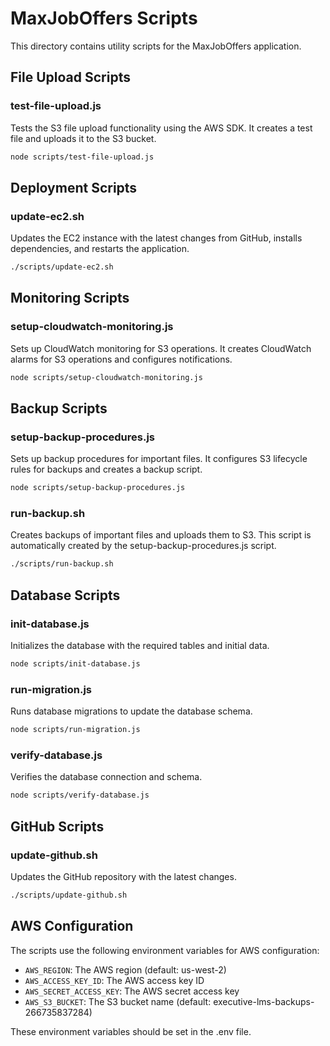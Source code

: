 # MaxJobOffers Scripts

This directory contains utility scripts for the MaxJobOffers application.

## File Upload Scripts

### test-file-upload.js

Tests the S3 file upload functionality using the AWS SDK. It creates a test file and uploads it to the S3 bucket.

```bash
node scripts/test-file-upload.js
```

## Deployment Scripts

### update-ec2.sh

Updates the EC2 instance with the latest changes from GitHub, installs dependencies, and restarts the application.

```bash
./scripts/update-ec2.sh
```

## Monitoring Scripts

### setup-cloudwatch-monitoring.js

Sets up CloudWatch monitoring for S3 operations. It creates CloudWatch alarms for S3 operations and configures notifications.

```bash
node scripts/setup-cloudwatch-monitoring.js
```

## Backup Scripts

### setup-backup-procedures.js

Sets up backup procedures for important files. It configures S3 lifecycle rules for backups and creates a backup script.

```bash
node scripts/setup-backup-procedures.js
```

### run-backup.sh

Creates backups of important files and uploads them to S3. This script is automatically created by the setup-backup-procedures.js script.

```bash
./scripts/run-backup.sh
```

## Database Scripts

### init-database.js

Initializes the database with the required tables and initial data.

```bash
node scripts/init-database.js
```

### run-migration.js

Runs database migrations to update the database schema.

```bash
node scripts/run-migration.js
```

### verify-database.js

Verifies the database connection and schema.

```bash
node scripts/verify-database.js
```

## GitHub Scripts

### update-github.sh

Updates the GitHub repository with the latest changes.

```bash
./scripts/update-github.sh
```

## AWS Configuration

The scripts use the following environment variables for AWS configuration:

- `AWS_REGION`: The AWS region (default: us-west-2)
- `AWS_ACCESS_KEY_ID`: The AWS access key ID
- `AWS_SECRET_ACCESS_KEY`: The AWS secret access key
- `AWS_S3_BUCKET`: The S3 bucket name (default: executive-lms-backups-266735837284)

These environment variables should be set in the .env file.
